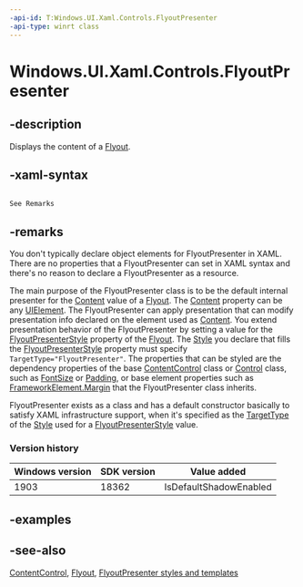 ```yaml
---
-api-id: T:Windows.UI.Xaml.Controls.FlyoutPresenter
-api-type: winrt class
---
```


<!-- Class syntax.
public class FlyoutPresenter : Windows.UI.Xaml.Controls.ContentControl, Windows.UI.Xaml.Controls.IFlyoutPresenter
-->

# Windows.UI.Xaml.Controls.FlyoutPresenter

## -description
Displays the content of a [Flyout](flyout.md).

## -xaml-syntax
```xaml

See Remarks

```


## -remarks
You don't typically declare object elements for FlyoutPresenter in XAML. There are no properties that a FlyoutPresenter can set in XAML syntax and there's no reason to declare a FlyoutPresenter as a resource.

The main purpose of the FlyoutPresenter class is to be the default internal presenter for the [Content](flyout_content.md) value of a [Flyout](flyout.md). The [Content](flyout_content.md) property can be any [UIElement](../windows.ui.xaml/uielement.md). The FlyoutPresenter can apply presentation that can modify presentation info declared on the element used as [Content](flyout_content.md). You extend presentation behavior of the FlyoutPresenter by setting a value for the [FlyoutPresenterStyle](flyout_flyoutpresenterstyle.md) property of the [Flyout](flyout.md). The [Style](../windows.ui.xaml/style.md) you declare that fills the [FlyoutPresenterStyle](flyout_flyoutpresenterstyle.md) property must specify `TargetType="FlyoutPresenter"`. The properties that can be styled are the dependency properties of the base [ContentControl](contentcontrol.md) class or [Control](control.md) class, such as [FontSize](control_fontsize.md) or [Padding](control_padding.md), or base element properties such as [FrameworkElement.Margin](../windows.ui.xaml/frameworkelement_margin.md) that the FlyoutPresenter class inherits.

FlyoutPresenter exists as a class and has a default constructor basically to satisfy XAML infrastructure support, when it's specified as the [TargetType](../windows.ui.xaml/style_targettype.md) of the [Style](../windows.ui.xaml/style.md) used for a [FlyoutPresenterStyle](flyout_flyoutpresenterstyle.md) value.

### Version history

| Windows version | SDK version | Value added |
| -- | -- | -- |
| 1903 | 18362 | IsDefaultShadowEnabled |

## -examples

## -see-also
[ContentControl](contentcontrol.md), [Flyout](flyout.md), [FlyoutPresenter styles and templates](https://msdn.microsoft.com/library/eefbb325-9c9b-4c52-936a-c009377da75d)
